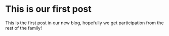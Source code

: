 # This is our first post

This is the first post in our new blog, hopefully we get participation from the rest of the family!
